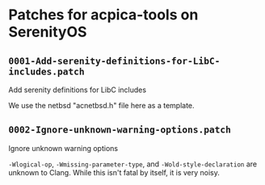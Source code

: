 # Patches for acpica-tools on SerenityOS

## `0001-Add-serenity-definitions-for-LibC-includes.patch`

Add serenity definitions for LibC includes

We use the netbsd "acnetbsd.h" file here as a template.

## `0002-Ignore-unknown-warning-options.patch`

Ignore unknown warning options

`-Wlogical-op`, `-Wmissing-parameter-type`, and `-Wold-style-declaration`
are unknown to Clang. While this isn't fatal by itself, it is very
noisy.

